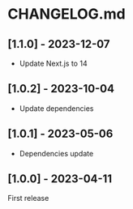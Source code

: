# CHANGELOG.md

## [1.1.0] - 2023-12-07

- Update Next.js to 14

## [1.0.2] - 2023-10-04

- Update dependencies

## [1.0.1] - 2023-05-06

- Dependencies update

## [1.0.0] - 2023-04-11

First release